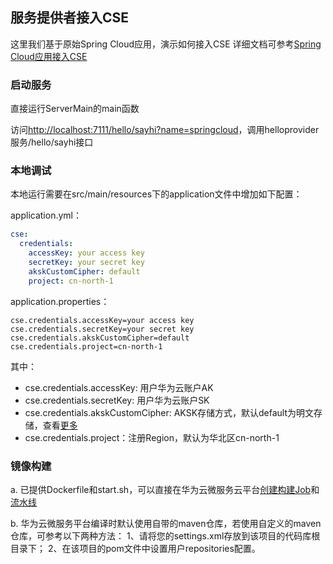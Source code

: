 ## 服务提供者接入CSE

这里我们基于原始Spring Cloud应用，演示如何接入CSE
详细文档可参考[Spring Cloud应用接入CSE](https://support.huaweicloud.com/bestpractice-cse/cse_03_0092.html)

### 启动服务
直接运行ServerMain的main函数

访问[http://localhost:7111/hello/sayhi?name=springcloud](http://localhost:7111/hello/sayhi?name=springcloud)，调用helloprovider服务/hello/sayhi接口


### 本地调试
本地运行需要在src/main/resources下的application文件中增加如下配置：

application.yml：

```yml
cse:
  credentials:
    accessKey: your access key
    secretKey: your secret key
    akskCustomCipher: default
    project: cn-north-1
```

application.properties：

```property
cse.credentials.accessKey=your access key
cse.credentials.secretKey=your secret key
cse.credentials.akskCustomCipher=default
cse.credentials.project=cn-north-1
```
其中：

* cse.credentials.accessKey: 用户华为云账户AK
* cse.credentials.secretKey: 用户华为云账户SK
* cse.credentials.akskCustomCipher: AKSK存储方式，默认default为明文存储，查看[更多](https://support.huaweicloud.com/devg-cse/cse_03_0088.html)
* cse.credentials.project：注册Region，默认为华北区cn-north-1

### 镜像构建
a. 已提供Dockerfile和start.sh，可以直接在华为云微服务云平台[创建构建Job](https://servicestage.huaweicloud.com/servicestage/?project=cn-north-1#/pipeline/createjob)和[流水线](https://servicestage.huaweicloud.com/servicestage/?project=cn-north-1#/pipeline/create?from=pipeline.list)

b. 华为云微服务平台编译时默认使用自带的maven仓库，若使用自定义的maven仓库，可参考以下两种方法： 1、请将您的settings.xml存放到该项目的代码库根目录下； 2、在该项目的pom文件中设置用户repositories配置。

